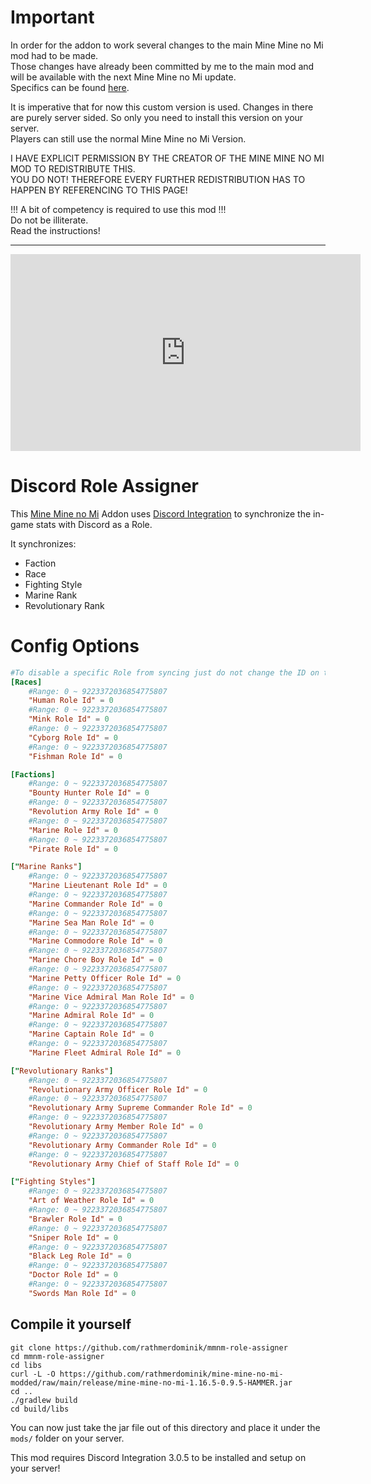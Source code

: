 # Important

In order for the addon to work several changes to the main Mine Mine no Mi mod had to be made.  
Those changes have already been committed by me to the main mod and will be available with the next Mine Mine no Mi update.  
Specifics can be found [here](https://github.com/rathmerdominik/mine-mine-no-mi-modded).  

It is imperative that for now this custom version is used. Changes in there are purely server sided. So only you need to install this version on your server.  
Players can still use the normal Mine Mine no Mi Version.

I HAVE EXPLICIT PERMISSION BY THE CREATOR OF THE MINE MINE NO MI MOD TO REDISTRIBUTE THIS.  
YOU DO NOT! THEREFORE EVERY FURTHER REDISTRIBUTION HAS TO HAPPEN BY REFERENCING TO THIS PAGE!

!!! A bit of competency is required to use this mod !!!  
Do not be illiterate.  
Read the instructions!

---


<iframe width="560" height="315" src="https://www.youtube-nocookie.com/embed/GB2NqdvRk1c" title="YouTube video player" frameborder="0" allow="accelerometer; autoplay; clipboard-write; encrypted-media; gyroscope; picture-in-picture; web-share" allowfullscreen></iframe>

# Discord Role Assigner
This [Mine Mine no Mi](https://modrinth.com/mod/mine-mine-no-mi) Addon uses [Discord Integration](https://modrinth.com/plugin/dcintegration) to synchronize the in-game stats with Discord as a Role.


It synchronizes:
- Faction
- Race
- Fighting Style
- Marine Rank
- Revolutionary Rank


# Config Options

```toml
#To disable a specific Role from syncing just do not change the ID on the config option
[Races]
    #Range: 0 ~ 9223372036854775807
    "Human Role Id" = 0
    #Range: 0 ~ 9223372036854775807
    "Mink Role Id" = 0
    #Range: 0 ~ 9223372036854775807
    "Cyborg Role Id" = 0
    #Range: 0 ~ 9223372036854775807
    "Fishman Role Id" = 0

[Factions]
    #Range: 0 ~ 9223372036854775807
    "Bounty Hunter Role Id" = 0
    #Range: 0 ~ 9223372036854775807
    "Revolution Army Role Id" = 0
    #Range: 0 ~ 9223372036854775807
    "Marine Role Id" = 0
    #Range: 0 ~ 9223372036854775807
    "Pirate Role Id" = 0

["Marine Ranks"]
    #Range: 0 ~ 9223372036854775807
    "Marine Lieutenant Role Id" = 0
    #Range: 0 ~ 9223372036854775807
    "Marine Commander Role Id" = 0
    #Range: 0 ~ 9223372036854775807
    "Marine Sea Man Role Id" = 0
    #Range: 0 ~ 9223372036854775807
    "Marine Commodore Role Id" = 0
    #Range: 0 ~ 9223372036854775807
    "Marine Chore Boy Role Id" = 0
    #Range: 0 ~ 9223372036854775807
    "Marine Petty Officer Role Id" = 0
    #Range: 0 ~ 9223372036854775807
    "Marine Vice Admiral Man Role Id" = 0
    #Range: 0 ~ 9223372036854775807
    "Marine Admiral Role Id" = 0
    #Range: 0 ~ 9223372036854775807
    "Marine Captain Role Id" = 0
    #Range: 0 ~ 9223372036854775807
    "Marine Fleet Admiral Role Id" = 0

["Revolutionary Ranks"]
    #Range: 0 ~ 9223372036854775807
    "Revolutionary Army Officer Role Id" = 0
    #Range: 0 ~ 9223372036854775807
    "Revolutionary Army Supreme Commander Role Id" = 0
    #Range: 0 ~ 9223372036854775807
    "Revolutionary Army Member Role Id" = 0
    #Range: 0 ~ 9223372036854775807
    "Revolutionary Army Commander Role Id" = 0
    #Range: 0 ~ 9223372036854775807
    "Revolutionary Army Chief of Staff Role Id" = 0

["Fighting Styles"]
    #Range: 0 ~ 9223372036854775807
    "Art of Weather Role Id" = 0
    #Range: 0 ~ 9223372036854775807
    "Brawler Role Id" = 0
    #Range: 0 ~ 9223372036854775807
    "Sniper Role Id" = 0
    #Range: 0 ~ 9223372036854775807
    "Black Leg Role Id" = 0
    #Range: 0 ~ 9223372036854775807
    "Doctor Role Id" = 0
    #Range: 0 ~ 9223372036854775807
    "Swords Man Role Id" = 0
```

## Compile it yourself

```
git clone https://github.com/rathmerdominik/mmnm-role-assigner
cd mmnm-role-assigner
cd libs
curl -L -O https://github.com/rathmerdominik/mine-mine-no-mi-modded/raw/main/release/mine-mine-no-mi-1.16.5-0.9.5-HAMMER.jar
cd ..
./gradlew build
cd build/libs
```

You can now just take the jar file out of this directory and place it under the `mods/` folder on your server.

This mod requires Discord Integration 3.0.5 to be installed and setup on your server!
